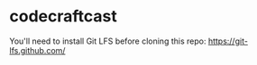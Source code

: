 # codecraftcast

You'll need to install Git LFS before cloning this repo: https://git-lfs.github.com/


